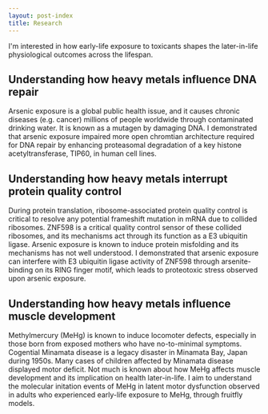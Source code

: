 ```yaml
---
layout: post-index
title: Research
---
```


I'm interested in how early-life exposure to toxicants shapes the later-in-life physiological outcomes across the lifespan. 

## Understanding how heavy metals influence DNA repair
Arsenic exposure is a global public health issue, and it causes chronic diseases (e.g. cancer) millions of people worldwide through contaminated drinking water. It is known as a mutagen by damaging DNA. I demonstrated that arsenic exposure impaired more open chromtian architecture required for DNA repair by enhancing proteasomal degradation of a key histone acetyltransferase, TIP60, in human cell lines.

## Understanding how heavy metals interrupt protein quality control
During protein translation, ribosome-associated protein quality control is critical to resolve any potential frameshift mutation in mRNA due to collided ribosomes. ZNF598 is a critical quality control sensor of these collided ribosomes, and its mechanisms act through its function as a E3 ubiquitin ligase. Arsenic exposure is known to induce protein misfolding and its mechanisms has not well understood. I demonstrated that arsenic exposure can interfere with E3 ubiquitin ligase activity of ZNF598 through arsenite-binding on its RING finger motif, which leads to proteotoxic stress observed upon arsenic exposure.

## Understanding how heavy metals influence muscle development
Methylmercury (MeHg) is known to induce locomoter defects, especially in those born from exposed mothers who have no-to-minimal symptoms. Cogential Minamata disease is a legacy disaster in Minamata Bay, Japan during 1950s. Many cases of children affected by Minamata disease displayed motor deficit. Not much is known about how MeHg affects muscle development and its implication on health later-in-life. I aim to understand the molecular initation events of MeHg in latent motor dysfunction observed in adults who experienced early-life exposure to MeHg, through fruitfly models.
